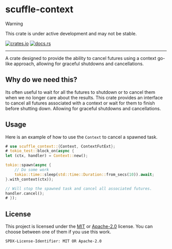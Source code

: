 # scuffle-context

> [!WARNING]  
> This crate is under active development and may not be stable.

 [![crates.io](https://img.shields.io/crates/v/scuffle-context.svg)](https://crates.io/crates/scuffle-context) [![docs.rs](https://img.shields.io/docsrs/scuffle-context)](https://docs.rs/scuffle-context)

---

A crate designed to provide the ability to cancel futures using a context go-like approach, allowing for graceful shutdowns and cancellations.

## Why do we need this?

Its often useful to wait for all the futures to shutdown or to cancel them when we no longer care about the results. This crate provides an interface to cancel all futures associated with a context or wait for them to finish before shutting down. Allowing for graceful shutdowns and cancellations.

## Usage

Here is an example of how to use the `Context` to cancel a spawned task.

```rust
# use scuffle_context::{Context, ContextFutExt};
# tokio_test::block_on(async {
let (ctx, handler) = Context::new();

tokio::spawn(async {
    // Do some work
    tokio::time::sleep(std::time::Duration::from_secs(10)).await;
}.with_context(ctx));

// Will stop the spawned task and cancel all associated futures.
handler.cancel();
# });
```

## License

This project is licensed under the [MIT](./LICENSE.MIT) or [Apache-2.0](./LICENSE.Apache-2.0) license.
You can choose between one of them if you use this work.

`SPDX-License-Identifier: MIT OR Apache-2.0`

